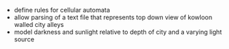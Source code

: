 * define rules for cellular automata
* allow parsing of a text file that represents top down view of kowloon walled city alleys
* model darkness and sunlight relative to depth of city and a varying light source